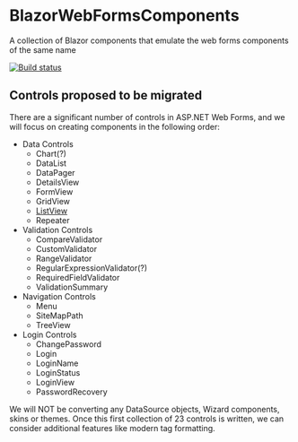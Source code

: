 # BlazorWebFormsComponents
A collection of Blazor components that emulate the web forms components of the same name

[![Build status](https://dev.azure.com/FritzAndFriends/BlazorWebFormsComponents/_apis/build/status/BlazorWebFormsComponents-.NET%20Standard-CI)](https://dev.azure.com/FritzAndFriends/BlazorWebFormsComponents/_build/latest?definitionId=14)

## Controls proposed to be migrated
There are a significant number of controls in ASP.NET Web Forms, and we will focus on creating components in the following order:

  - Data Controls
    - Chart(?)
    - DataList
    - DataPager
    - DetailsView
    - FormView
    - GridView
    - [ListView](docs/ListView.md)
    - Repeater
  - Validation Controls
    - CompareValidator
    - CustomValidator
    - RangeValidator
    - RegularExpressionValidator(?)
    - RequiredFieldValidator
    - ValidationSummary
  - Navigation Controls
    - Menu
    - SiteMapPath
    - TreeView
  - Login Controls
    - ChangePassword
    - Login
    - LoginName
    - LoginStatus
    - LoginView
    - PasswordRecovery

We will NOT be converting any DataSource objects, Wizard components, skins or themes.  Once this first collection of 23 controls is written, we can consider additional features like modern tag formatting.